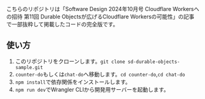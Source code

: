 こちらのリポジトリは「Software Design 2024年10月号 Cloudflare Workersへの招待 第11回 Durable Objectsが広げるCloudflare Workersの可能性」の記事で一部抜粋して掲載したコードの完全版です。

## 使い方

1. このリポジトリをクローンします。`git clone sd-durable-objects-sample.git`
2. `counter-do`もしくは`chat-do`へ移動します。`cd counter-do`,`cd chat-do`
3. `npm install`で依存関係をインストールします。
4. `npm run dev`でWrangler CLIから開発用サーバーを起動します。
